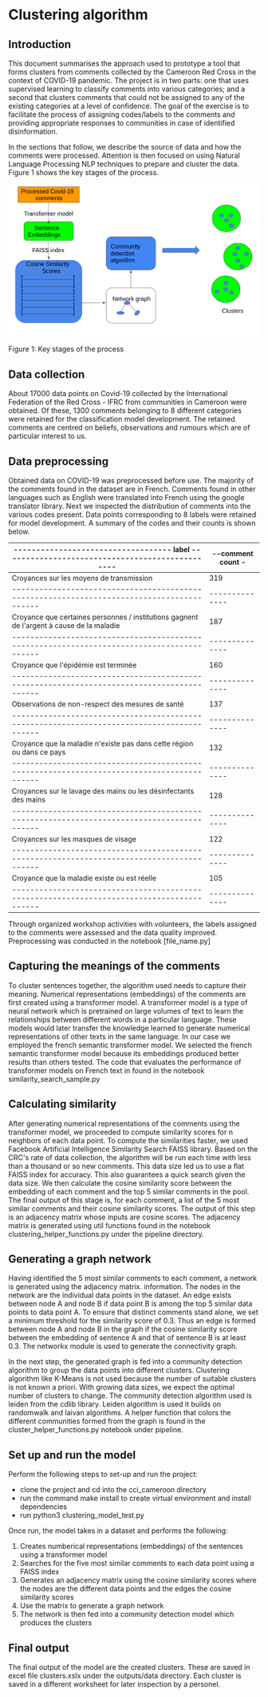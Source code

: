 <!-- #region -->

# Clustering algorithm

## Introduction

This document summarises the approach used to prototype a tool that forms clusters from comments collected by the Cameroon Red Cross in the context of COVID-19 pandemic. The project is in two parts: one that uses supervised learning to classify comments into various categories; and a second that clusters comments that could not be assigned to any of the existing categories at a level of confidence. The goal of the exercise is to facilitate the process of assigning codes/labels to the comments and providing appropriate responses to communities in case of identified disinformation.

In the sections that follow, we describe the source of data and how the comments were processed. Attention is then focused on using Natural Language Processing NLP techniques to prepare and cluster the data. Figure 1 shows the key stages of the process.

![Image not found](clustering_overall.png)

<!-- #endregion -->

<!-- #region -->

Figure 1: Key stages of the process

## Data collection

About 17000 data points on Covid-19 collected by the International Federation of the Red Cross - IFRC from communities in Cameroon were obtained. Of these, 1300 comments belonging to 8 different categories were retained for the classification model development. The retained comments are centred on beliefs, observations and rumours which are of particular interest to us.

## Data preprocessing

Obtained data on COVID-19 was preprocessed before use. The majority of the comments found in the dataset are in French. Comments found in other languages such as English were translated into French using the google translator library. Next we inspected the distribution of comments into the various codes present. Data points corresponding to 8 labels were retained for model development. A summary of the codes and their counts is shown below.

| ----------------------------------- label ------------------------------------------------ | --comment count - |
| ------------------------------------------------------------------------------------------ | ----------------- |
| Croyances sur les moyens de transmission                                                   | 319               |
| ------------------------------------------------------------------------------------------ | --------------    |
| Croyance que certaines personnes / institutions gagnent de l'argent à cause de la maladie  | 187               |
| ------------------------------------------------------------------------------------------ | --------------    |
| Croyance que l'épidémie est terminée                                                       | 160               |
| ------------------------------------------------------------------------------------------ | --------------    |
| Observations de non-respect des mesures de santé                                           | 137               |
| ------------------------------------------------------------------------------------------ | --------------    |
| Croyance que la maladie n'existe pas dans cette région ou dans ce pays                     | 132               |
| ------------------------------------------------------------------------------------------ | --------------    |
| Croyances sur le lavage des mains ou les désinfectants des mains                           | 128               |
| ------------------------------------------------------------------------------------------ | --------------    |
| Croyances sur les masques de visage                                                        | 122               |
| ------------------------------------------------------------------------------------------ | --------------    |
| Croyance que la maladie existe ou est réelle                                               | 105               |
| ------------------------------------------------------------------------------------------ | --------------    |

Through organized workshop activities with volunteers, the labels assigned to the comments were assessed and the data quality improved. Preprocessing was conducted in the notebook [file_name.py]

## Capturing the meanings of the comments

To cluster sentences together, the algorithm used needs to capture their meaning. Numerical representations (embeddings) of the comments are first created using a transformer model. A transformer model is a type of neural network which is pretrained on large volumes of text to learn the relationships between different words in a particular language. These models would later transfer the knowledge learned to generate numerical representations of other texts in the same language. In our case we employed the french semantic transformer model. We selected the french semantic transformer model because its embeddings produced better results than others tested. The code that evaluates the performance of transformer models on French text in found in the notebook similarity_search_sample.py

## Calculating similarity

After generating numerical representations of the comments using the transformer model, we proceeded to compute similarity scores for n neighbors of each data point. To compute the similarities faster, we used Facebook Artificial Intelligence Similarity Search FAISS library. Based on the CRC's rate of data collection, the algorithm will be run each time with less than a thousand or so new comments. This data size led us to use a flat FAISS index for accuracy. This also guarantees a quick search given the data size. We then calculate the cosine similarity score between the embedding of each comment and the top 5 similar comments in the pool. The final output of this stage is, for each comment, a list of the 5 most similar comments and their cosine similarity scores. The output of this step is an adjacency matrix whose inputs are cosine scores. The adjacency matrix is generated using util functions found in the notebook clustering_helper_functions.py under the pipeline directory.

## Generating a graph network

Having identified the 5 most similar comments to each comment, a network is generated using the adjacency matrix. information. The nodes in the network are the individual data points in the dataset. An edge exists between node A and node B if data point B is among the top 5 similar data points to data point A. To ensure that distinct comments stand alone, we set a minimum threshold for the similarity score of 0.3. Thus an edge is formed between node A and node B in the graph if the cosine similarity score between the embedding of sentence A and that of sentence B is at least 0.3. The networkx module is used to generate the connectivity graph.

In the next step, the generated graph is fed into a community detection algorithm to group the data points into different clusters. Clustering algorithm like K-Means is not used because the number of suitable clusters is not known a priori. With growing data sizes, we expect the optimal number of clusters to change. The community detection algorithm used is leiden from the cdlib library. Leiden algorithm is used it builds on randomwalk and laivan algorithms. A helper function that colors the different communities formed from the graph is found in the cluster_helper_functions.py notebook under pipeline.

## Set up and run the model

Perform the following steps to set-up and run the project:

- clone the project and cd into the cci_cameroon directory
- run the command make install to create virtual environment and install dependencies
- run python3 clustering_model_test.py

Once run, the model takes in a dataset and performs the following:

1. Creates numberical representations (embeddings) of the sentences using a transformer model
2. Searches for the five most similar comments to each data point using a FAISS index
3. Generates an adjacency matrix using the cosine similarity scores where the nodes are the different data points and the edges the cosine similarity scores
4. Use the matrix to generate a graph network
5. The network is then fed into a community detection model which produces the clusters

## Final output

The final output of the model are the created clusters. These are saved in excel file clusters.xslx under the outputs/data directory. Each cluster is saved in a different worksheet for later inspection by a personel.

<!-- #endregion -->

```python

```

```python

```
